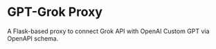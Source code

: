 # GPT-Grok Proxy

A Flask-based proxy to connect Grok API with OpenAI Custom GPT via OpenAPI schema.